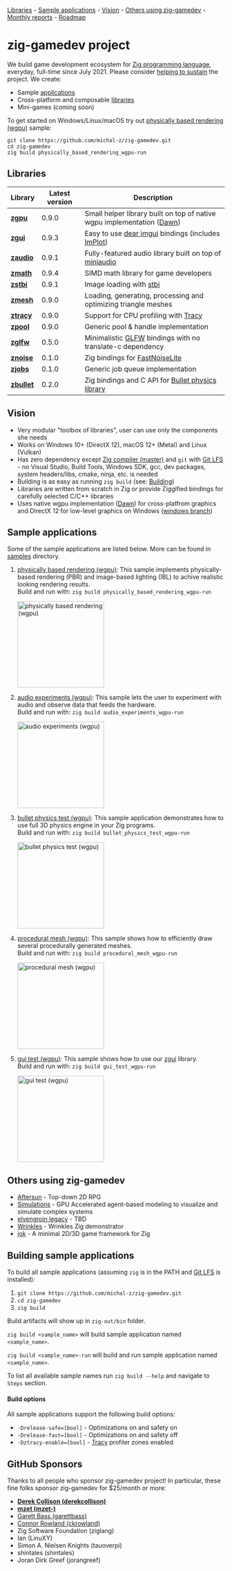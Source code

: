[Libraries](#libraries) - [Sample applications](#sample-applications) - [Vision](#vision) - [Others using zig-gamedev](#others-using-zig-gamedev) - [Monthly reports](https://github.com/michal-z/zig-gamedev/wiki/Progress-Reports) - [Roadmap](https://github.com/michal-z/zig-gamedev/wiki/Roadmap)

# zig-gamedev project

We build game development ecosystem for [Zig programming language](https://ziglang.org/), everyday, full-time since July 2021. Please consider [helping to sustain](https://github.com/sponsors/michal-z) the project. We create:

* Sample [applications](#sample-applications)
* Cross-platform and composable [libraries](#libraries)
* Mini-games (coming soon)

To get started on Windows/Linux/macOS try out [physically based rendering (wgpu)](https://github.com/michal-z/zig-gamedev/tree/main/samples/physically_based_rendering_wgpu) sample:
```
git clone https://github.com/michal-z/zig-gamedev.git
cd zig-gamedev
zig build physically_based_rendering_wgpu-run
```

## Libraries
Library | Latest version | Description
------- | --------- | ---------------
**[zgpu](libs/zgpu)** | 0.9.0 | Small helper library built on top of native wgpu implementation ([Dawn](https://github.com/michal-z/dawn-bin))
**[zgui](libs/zgui)** | 0.9.3 | Easy to use [dear imgui](https://github.com/ocornut/imgui) bindings (includes [ImPlot](https://github.com/epezent/implot))
**[zaudio](libs/zaudio)** | 0.9.1 | Fully-featured audio library built on top of [miniaudio](https://github.com/mackron/miniaudio)
**[zmath](libs/zmath)** | 0.9.4 | SIMD math library for game developers
**[zstbi](libs/zstbi)** | 0.9.1 | Image loading with [stbi](https://github.com/nothings/stb)
**[zmesh](libs/zmesh)** | 0.9.0 | Loading, generating, processing and optimizing triangle meshes
**[ztracy](libs/ztracy)** | 0.9.0 | Support for CPU profiling with [Tracy](https://github.com/wolfpld/tracy)
**[zpool](libs/zpool)** | 0.9.0 | Generic pool & handle implementation
**[zglfw](libs/zglfw)** | 0.5.0 | Minimalistic [GLFW](https://github.com/glfw/glfw) bindings with no translate-c dependency
**[znoise](libs/znoise)** | 0.1.0 | Zig bindings for [FastNoiseLite](https://github.com/Auburn/FastNoiseLite)
**[zjobs](libs/zjobs)** | 0.1.0 | Generic job queue implementation
**[zbullet](libs/zbullet)** | 0.2.0 | Zig bindings and C API for [Bullet physics library](https://github.com/bulletphysics/bullet3)

## Vision
* Very modular "toolbox of libraries", user can use only the components she needs
* Works on Windows 10+ (DirectX 12), macOS 12+ (Metal) and Linux (Vulkan)
* Has zero dependency except [Zig compiler (master)](https://ziglang.org/download/) and `git` with [Git LFS](https://git-lfs.github.com/) - no Visual Studio, Build Tools, Windows SDK, gcc, dev packages, system headers/libs, cmake, ninja, etc. is needed
* Building is as easy as running `zig build` (see: [Building](#building-sample-applications))
* Libraries are written from scratch in Zig *or* provide Ziggified bindings for carefully selected C/C++ libraries
* Uses native wgpu implementation ([Dawn](https://github.com/michal-z/dawn-bin)) for cross-platfrom graphics and DirectX 12 for low-level graphics on Windows ([windows branch](https://github.com/michal-z/zig-gamedev/tree/windows))

## Sample applications

Some of the sample applications are listed below. More can be found in [samples](samples/) directory.

1. [physically based rendering (wgpu)](samples/physically_based_rendering_wgpu): This sample implements physically-based rendering (PBR) and image-based lighting (IBL) to achive realistic looking rendering results.<br />Build and run with: `zig build physically_based_rendering_wgpu-run`

    <a href="samples/physically_based_rendering_wgpu"><img src="samples/physically_based_rendering_wgpu/screenshot0.jpg" alt="physically based rendering (wgpu)" height="200"></a>

1. [audio experiments (wgpu)](samples/audio_experiments_wgpu): This sample lets the user to experiment with audio and observe data that feeds the hardware.<br />Build and run with: `zig build audio_experiments_wgpu-run`

    <a href="samples/audio_experiments_wgpu"><img src="samples/audio_experiments_wgpu/screenshot.png" alt="audio experiments (wgpu)" height="200"></a>

1. [bullet physics test (wgpu)](samples/bullet_physics_test_wgpu): This sample application demonstrates how to use full 3D physics engine in your Zig programs.<br />Build and run with: `zig build bullet_physics_test_wgpu-run`

    <a href="samples/bullet_physics_test_wgpu"><img src="samples/bullet_physics_test_wgpu/screenshot.jpg" alt="bullet physics test (wgpu)" height="200"></a>

1. [procedural mesh (wgpu)](samples/procedural_mesh_wgpu): This sample shows how to efficiently draw several procedurally generated meshes.<br />Build and run with: `zig build procedural_mesh_wgpu-run`

    <a href="samples/procedural_mesh_wgpu"><img src="samples/procedural_mesh_wgpu/screenshot.png" alt="procedural mesh (wgpu)" height="200"></a>

1. [gui test (wgpu)](samples/gui_test_wgpu): This sample shows how to use our [zgui](libs/zgui) library.<br />Build and run with: `zig build gui_test_wgpu-run`

    <a href="samples/gui_test_wgpu"><img src="samples/gui_test_wgpu/screenshot.png" alt="gui test (wgpu)" height="200"></a>

## Others using zig-gamedev

* [Aftersun](https://github.com/foxnne/aftersun) - Top-down 2D RPG
* [Simulations](https://github.com/ckrowland/simulations) - GPU Accelerated agent-based modeling to visualize and simulate complex systems
* [elvengroin legacy](https://github.com/Srekel/elvengroin-legacy) - TBD
* [Wrinkles](https://github.com/meshula/wrinkles) - Wrinkles Zig demonstrator
* [jok](https://github.com/jack-ji/jok) - A minimal 2D/3D game framework for Zig

## Building sample applications

To build all sample applications (assuming `zig` is in the PATH and [Git LFS](https://git-lfs.github.com/) is installed):

1. `git clone https://github.com/michal-z/zig-gamedev.git`
1. `cd zig-gamedev`
1. `zig build`

Build artifacts will show up in `zig-out/bin` folder.

`zig build <sample_name>` will build sample application named `<sample_name>`.

`zig build <sample_name>-run` will build and run sample application named `<sample_name>`.

To list all available sample names run `zig build --help` and navigate to `Steps` section.

#### Build options

All sample applications support the following build options:

* `-Drelease-safe=[bool]` - Optimizations on and safety on
* `-Drelease-fast=[bool]` - Optimizations on and safety off
* `-Dztracy-enable=[bool]` - [Tracy](https://github.com/wolfpld/tracy) profiler zones enabled

## GitHub Sponsors
Thanks to all people who sponsor zig-gamedev project! In particular, these fine folks sponsor zig-gamedev for $25/month or more:
* **[Derek Collison (derekcollison)](https://github.com/derekcollison)**
* **[mzet (mzet-)](https://github.com/mzet-)**
* [Garett Bass (garettbass)](https://github.com/garettbass)
* [Connor Rowland (ckrowland)](https://github.com/ckrowland)
* Zig Software Foundation (ziglang)
* Ian (LinuXY)
* Simon A. Nielsen Knights (tauoverpi)
* shintales (shintales)
* Joran Dirk Greef (jorangreef)
